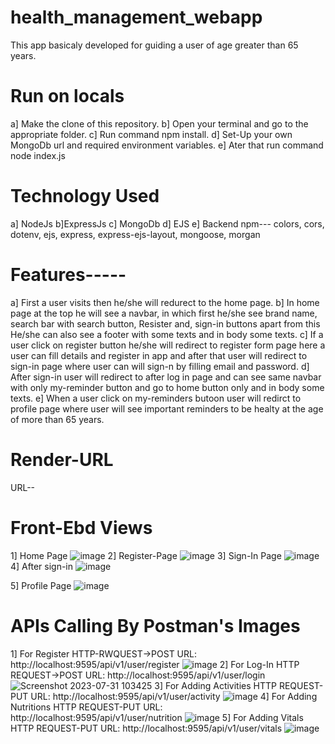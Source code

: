 # health_management_webapp
  This app basicaly developed for guiding a user of age greater than 65 years.
# Run on locals
  a] Make the clone of this repository.
  b] Open your terminal and go to the appropriate folder.
  c] Run command npm install.
  d] Set-Up your own MongoDb url and required environment variables.
  e] Ater that run command node index.js
# Technology Used
  a] NodeJs
  b]ExpressJs
  c] MongoDb
  d] EJS
  e] Backend npm--- colors, cors, dotenv, ejs, express, express-ejs-layout, mongoose, morgan
# Features-----
   a] First a user visits then he/she will redurect to the home page.
   b] In home page at the top he will see a navbar, in which first he/she see brand name, search bar with search button, Resister and, sign-in buttons apart from this
      He/she can also see a footer with some texts and in body some texts.
  c] If a user click on register button he/she will redirect to register form page here a user can fill details and register in app and after that user will redirect 
     to sign-in page where user can will sign-n by filling email and password.
  d] After sign-in user will redirect to after log in page and can see same navbar with only my-reminder button and go to home button only and in body some texts.
  e] When a user click on my-reminders butoon user will redirct to profile page where user will see important reminders to be healty at the age of more than 65 years.
# Render-URL
  URL--
# Front-Ebd Views
 1] Home Page
 ![image](https://github.com/vaidyahimanshu502/health_management_webapp/assets/76218691/6dcc24e0-dda8-4a68-8ed3-c84f6e74bdb7)
 2] Register-Page
 ![image](https://github.com/vaidyahimanshu502/health_management_webapp/assets/76218691/b0896e24-aa06-45eb-90ba-4b17e5b8e815)
 3] Sign-In Page
 ![image](https://github.com/vaidyahimanshu502/health_management_webapp/assets/76218691/b36b56e3-ccbc-41d6-a7ab-4304bbd6f2e3)
 4] After sign-in
 ![image](https://github.com/vaidyahimanshu502/health_management_webapp/assets/76218691/07191191-4e05-4652-8608-a78ef9da3187)

 5] Profile Page
 ![image](https://github.com/vaidyahimanshu502/health_management_webapp/assets/76218691/8186a22f-3349-46e9-9212-4676a6bccbb8)

# APIs Calling By Postman's Images
 1] For Register HTTP-RWQUEST->POST URL: http://localhost:9595/api/v1/user/register
 ![image](https://github.com/vaidyahimanshu502/health_management_webapp/assets/76218691/aea38590-0e0a-4ec0-8b3e-40ae1413c0f2)
 2] For Log-In HTTP REQUEST->POST URL: http://localhost:9595/api/v1/user/login
 ![Screenshot 2023-07-31 103425](https://github.com/vaidyahimanshu502/health_management_webapp/assets/76218691/6ada05d2-4a8f-4deb-8bf0-1df857985912)
 3] For Adding Activities HTTP REQUEST-PUT URL: http://localhost:9595/api/v1/user/activity
 ![image](https://github.com/vaidyahimanshu502/health_management_webapp/assets/76218691/6e894872-a962-4f7b-8c9e-204d7a0445b8)
 4] For Adding Nutritions HTTP REQUEST-PUT URL: http://localhost:9595/api/v1/user/nutrition
 ![image](https://github.com/vaidyahimanshu502/health_management_webapp/assets/76218691/31f3eb30-a0c4-4d63-8785-edd76c0619e6)
 5] For Adding Vitals HTTP REQUEST-PUT URL: http://localhost:9595/api/v1/user/vitals
 ![image](https://github.com/vaidyahimanshu502/health_management_webapp/assets/76218691/1d71551d-3b1a-45b5-a255-98b50546553a)










